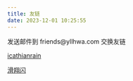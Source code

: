 ```yaml
---
title: 友链
date: 2023-12-01 10:25:55
---
```


<p>发送邮件到 friends@yllhwa.com 交换友链</p>

[icathianrain](https://blog.icathianrain.me/)

[滑翔闪](https://blog.huaxiangshan.com/)